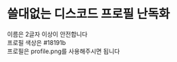 <h1> 쓸대없는 디스코드 프로필 난독화</h1>
이름은 2글자 이상이 안전합니다<br>
프로필 색상은 #18191b<br>
프로필은 profile.png를 사용해주시면 됩니다<br>
